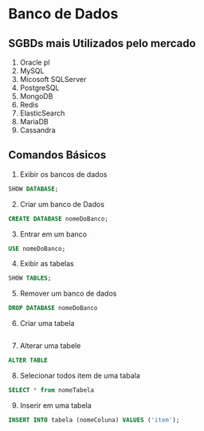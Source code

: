 # Banco de Dados

## SGBDs mais Utilizados pelo mercado

1. Oracle pl 
2. MySQL
3. Micosoft SQLServer
4. PostgreSQL
5. MongoDB
6. Redis
7. ElasticSearch
8. MariaDB
9. Cassandra

## Comandos Básicos
1. Exibir os bancos de dados
  ```sql
  SHOW DATABASE;
  ```
2. Criar um banco de Dados
  ```sql
  CREATE DATABASE nomeDoBanco;
  ```
3. Entrar em um banco
  ````sql
  USE nomeDoBanco;
  ````
4. Exibir as tabelas
  ````sql
  SHOW TABLES;
  ````
5. Remover um banco de dados
````sql
DROP DATABASE nomeDoBanco
````
6. Criar uma tabela
````sql
````
7. Alterar uma tabele
````sql
ALTER TABLE 
````
8. Selecionar todos item de uma tabala
````sql
SELECT * from nomeTabela
````
9.  Inserir em uma tabela
````sql
INSERT INTO tabela (nomeColuna) VALUES ('item');
````